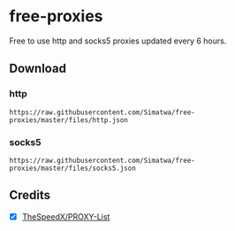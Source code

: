 # free-proxies
Free to use http and socks5 proxies updated every 6 hours.

## Download

### http

```
https://raw.githubusercontent.com/Simatwa/free-proxies/master/files/http.json
```
### socks5

```
https://raw.githubusercontent.com/Simatwa/free-proxies/master/files/socks5.json
```

## Credits

- [x] [TheSpeedX/PROXY-List](https://github.com/TheSpeedX/PROXY-List)